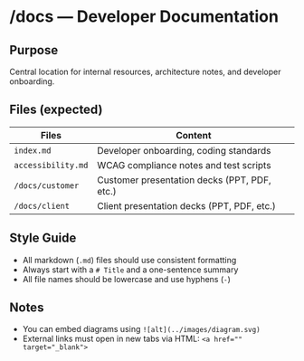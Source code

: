 # /docs — Developer Documentation

## Purpose

Central location for internal resources, architecture notes, and developer
onboarding.

## Files (expected)

| Files              | Content                                      |
| ------------------ | -------------------------------------------- |
| `index.md`         | Developer onboarding, coding standards       |
| `accessibility.md` | WCAG compliance notes and test scripts       |
| `/docs/customer`   | Customer presentation decks (PPT, PDF, etc.) |
| `/docs/client`     | Client presentation decks (PPT, PDF, etc.)   |

## Style Guide

- All markdown (`.md`) files should use consistent formatting
- Always start with a `# Title` and a one-sentence summary
- All file names should be lowercase and use hyphens (`-`)

## Notes

- You can embed diagrams using `![alt](../images/diagram.svg)`
- External links must open in new tabs via HTML: `<a href="" target="_blank">`
